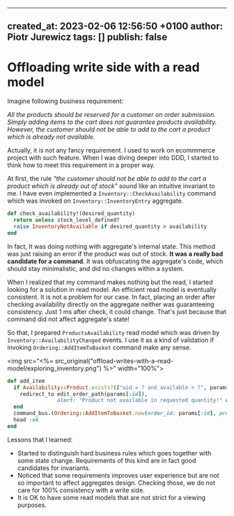 
---
created_at: 2023-02-06 12:56:50 +0100
author: Piotr Jurewicz
tags: []
publish: false
---

# Offloading write side with a read model

Imagine following business requirement:

*All the products should be reserved for a customer on order submission.
Simply adding items to the cart does not guarantee products availability.
However, the customer should not be able to add to the cart a product which is already not available.*

<!-- more -->

Actually, it is not any fancy requirement. I used to work on ecommmerce project with such feature.
When I was diving deeper into DDD, I started to think how to meet this requirement in a proper way.

At first, the rule *"the customer should not be able to add to the cart a product which is already out of stock"* sound like an intuitive invariant to me.
I have even implemented a `Inventory::CheckAvailability` command which was invoked on `Inventory::InventoryEntry` aggregate.
```ruby
def check_availability!(desired_quantity)
  return unless stock_level_defined?
  raise InventoryNotAvailable if desired_quantity > availability
end
```
In fact, It was doing nothing with aggregate's internal state. This method was just raising an error if the product was out of stock.
**It was a really bad candidate for a command**. It was obfuscating the aggregate's code, which should stay minimalistic, and did no changes within a system.

When I realized that my command makes nothing but the read, I started looking for a solution in read model.
An efficient read model is eventually consistent. It is not a problem for our case.
In fact, placing an order after checking availability directly on the aggregate neither was guaranteeing consistency. Just 1 ms after check, it could change.
That's just because that command did not affect aggregate's state!

So that, I prepared `ProductsAvailability` read model which was driven by `Inventory::AvailabilityChanged` events.
I use it as a kind of validation if invoking `Ordering::AddItemToBasket` command make any sense.

<img src="<%= src_original("offload-writes-with-a-read-model/exploring_inventory.png") %>" width="100%">

```ruby
def add_item
  if Availability::Product.exists?(["uid = ? and available < ?", params[:product_id], params[:quantity]])
    redirect_to edit_order_path(params[:id]),
                alert: "Product not available in requested quantity!" and return
  end
  command_bus.(Ordering::AddItemToBasket.new(order_id: params[:id], product_id: params[:product_id]))
  head :ok
end
```

Lessons that I learned:
- Started to distinguish hard business rules which goes together with some state change.
Requirements of this kind are in fact good candidates for invariants.
- Noticed that some requirements improves user experience but are not so important to affect aggregates design.
Checking those, we do not care for 100% consistency with a write side.
- It is OK to have some read models that are not strict for a viewing purposes.